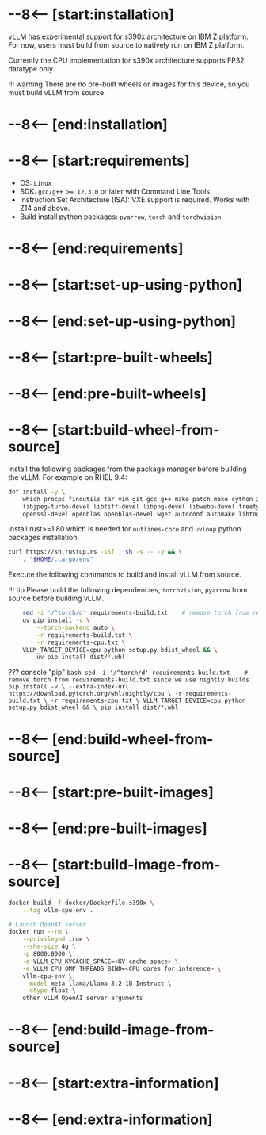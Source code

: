 # --8<-- [start:installation]

vLLM has experimental support for s390x architecture on IBM Z platform. For now, users must build from source to natively run on IBM Z platform.

Currently the CPU implementation for s390x architecture supports FP32 datatype only.

!!! warning
    There are no pre-built wheels or images for this device, so you must build vLLM from source.

# --8<-- [end:installation]
# --8<-- [start:requirements]

- OS: `Linux`
- SDK: `gcc/g++ >= 12.3.0` or later with Command Line Tools
- Instruction Set Architecture (ISA): VXE support is required. Works with Z14 and above.
- Build install python packages: `pyarrow`, `torch` and `torchvision`

# --8<-- [end:requirements]
# --8<-- [start:set-up-using-python]

# --8<-- [end:set-up-using-python]
# --8<-- [start:pre-built-wheels]

# --8<-- [end:pre-built-wheels]
# --8<-- [start:build-wheel-from-source]

Install the following packages from the package manager before building the vLLM. For example on RHEL 9.4:

```bash
dnf install -y \
    which procps findutils tar vim git gcc g++ make patch make cython zlib-devel \
    libjpeg-turbo-devel libtiff-devel libpng-devel libwebp-devel freetype-devel harfbuzz-devel \
    openssl-devel openblas openblas-devel wget autoconf automake libtool cmake numactl-devel
```

Install rust>=1.80 which is needed for `outlines-core` and `uvloop` python packages installation.

```bash
curl https://sh.rustup.rs -sSf | sh -s -- -y && \
    . "$HOME/.cargo/env"
```

Execute the following commands to build and install vLLM from source.

!!! tip
    Please build the following dependencies, `torchvision`, `pyarrow` from source before building vLLM.

```bash
    sed -i '/^torch/d' requirements-build.txt    # remove torch from requirements-build.txt since we use nightly builds
    uv pip install -v \
        --torch-backend auto \
        -r requirements-build.txt \
        -r requirements-cpu.txt \
    VLLM_TARGET_DEVICE=cpu python setup.py bdist_wheel && \
        uv pip install dist/*.whl
```

??? console "pip"
    ```bash
        sed -i '/^torch/d' requirements-build.txt    # remove torch from requirements-build.txt since we use nightly builds
        pip install -v \
            --extra-index-url https://download.pytorch.org/whl/nightly/cpu \
            -r requirements-build.txt \
            -r requirements-cpu.txt \
        VLLM_TARGET_DEVICE=cpu python setup.py bdist_wheel && \
            pip install dist/*.whl
    ```

# --8<-- [end:build-wheel-from-source]
# --8<-- [start:pre-built-images]

# --8<-- [end:pre-built-images]
# --8<-- [start:build-image-from-source]

```bash
docker build -f docker/Dockerfile.s390x \
    --tag vllm-cpu-env .

# Launch OpenAI server
docker run --rm \
    --privileged true \
    --shm-size 4g \
    -p 8000:8000 \
    -e VLLM_CPU_KVCACHE_SPACE=<KV cache space> \
    -e VLLM_CPU_OMP_THREADS_BIND=<CPU cores for inference> \
    vllm-cpu-env \
    --model meta-llama/Llama-3.2-1B-Instruct \
    --dtype float \
    other vLLM OpenAI server arguments
```

# --8<-- [end:build-image-from-source]
# --8<-- [start:extra-information]
# --8<-- [end:extra-information]
